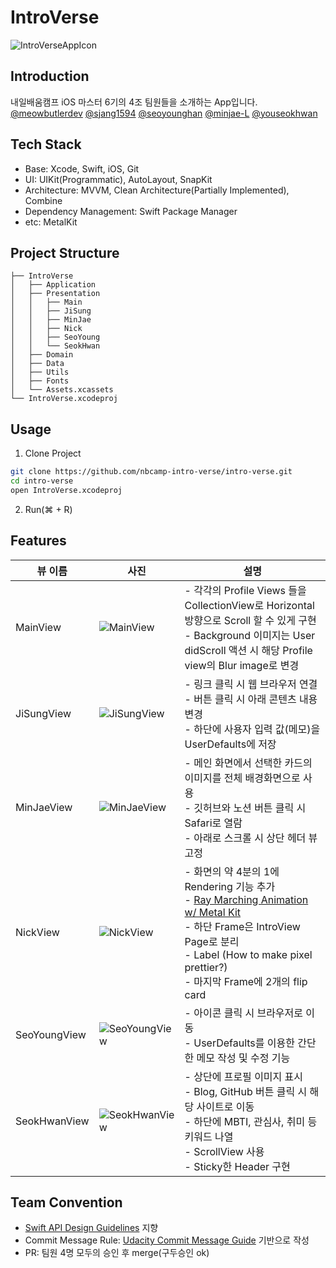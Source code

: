 # IntroVerse
![IntroVerseAppIcon](https://github.com/user-attachments/assets/9239b867-3a9c-4c9b-8ab6-b094e3f06069)

## Introduction

내일배움캠프 iOS 마스터 6기의 4조 팀원들을 소개하는 App입니다.<br>
[@meowbutlerdev](https://github.com/meowbutlerdev) [@sjang1594](https://github.com/sjang1594) [@seoyounghan](https://github.com/seoyounghan) [@minjae-L](https://github.com/minjae-L) [@youseokhwan](https://github.com/youseokhwan)

## Tech Stack

* Base: Xcode, Swift, iOS, Git
* UI: UIKit(Programmatic), AutoLayout, SnapKit
* Architecture: MVVM, Clean Architecture(Partially Implemented), Combine
* Dependency Management: Swift Package Manager
* etc: MetalKit

## Project Structure

```
├── IntroVerse
│   ├── Application
│   ├── Presentation
│   │   ├── Main
│   │   ├── JiSung
│   │   ├── MinJae
│   │   ├── Nick
│   │   ├── SeoYoung
│   │   └── SeokHwan
│   ├── Domain
│   ├── Data
│   ├── Utils
│   ├── Fonts
│   └── Assets.xcassets
└── IntroVerse.xcodeproj
```

## Usage

1. Clone Project

```bash
git clone https://github.com/nbcamp-intro-verse/intro-verse.git
cd intro-verse
open IntroVerse.xcodeproj
```

2. Run(⌘ + R)

## Features

| 뷰 이름       | 사진                                                                                                                                       | 설명                                                                                                                                                                                                       |
|---------------|--------------------------------------------------------------------------------------------------------------------------------------------|------------------------------------------------------------------------------------------------------------------------------------------------------------------------------------------------------------|
| MainView      | ![MainView](https://github.com/user-attachments/assets/f2c33225-814a-4789-a10f-bb2b44aa3c6f)                                             | - 각각의 Profile Views 들을 CollectionView로 Horizontal 방향으로 Scroll 할 수 있게 구현 <br> - Background 이미지는 User didScroll 액션 시 해당 Profile view의 Blur image로 변경 |
| JiSungView    | ![JiSungView](https://github.com/user-attachments/assets/155fc9f4-e29e-45cc-96c5-0e5e39f93b1e)                                             | - 링크 클릭 시 웹 브라우저 연결 <br> - 버튼 클릭 시 아래 콘텐츠 내용 변경 <br> - 하단에 사용자 입력 값(메모)을 UserDefaults에 저장                                                                       |
| MinJaeView    | ![MinJaeView](https://github.com/user-attachments/assets/69db0348-bb83-4582-8a3a-96daeb57347a)                                             | - 메인 화면에서 선택한 카드의 이미지를 전체 배경화면으로 사용 <br> - 깃허브와 노션 버튼 클릭 시 Safari로 열람 <br> - 아래로 스크롤 시 상단 헤더 뷰 고정                                                            |
| NickView      | ![NickView](https://github.com/user-attachments/assets/b43e1e94-13cd-4786-af24-9c652939e9f4)                                               | - 화면의 약 4분의 1에 Rendering 기능 추가 <br> - [Ray Marching Animation w/ Metal Kit](https://www.notion.so/Ray-Marching-in-Mobile-Device-1acf2a8721a1803dabfde671a4164f44?pvs=21) <br> - 하단 Frame은 IntroView Page로 분리 <br> - Label (How to make pixel prettier?) <br> - 마지막 Frame에 2개의 flip card |
| SeoYoungView  | ![SeoYoungView](https://github.com/user-attachments/assets/cd7e52bf-31ce-4bf4-a327-226480a35352)                                             | - 아이콘 클릭 시 브라우저로 이동 <br> - UserDefaults를 이용한 간단한 메모 작성 및 수정 기능                                                                                                                   |
| SeokHwanView  | ![SeokHwanView](https://github.com/user-attachments/assets/7d9c2858-e7c5-41fa-8b4b-f05ec3bbad4b)                                             | - 상단에 프로필 이미지 표시 <br> - Blog, GitHub 버튼 클릭 시 해당 사이트로 이동 <br> - 하단에 MBTI, 관심사, 취미 등 키워드 나열 <br> - ScrollView 사용 <br> - Sticky한 Header 구현 |



## Team Convention

* [Swift API Design Guidelines](https://www.swift.org/documentation/api-design-guidelines/) 지향
* Commit Message Rule: [Udacity Commit Message Guide](https://udacity.github.io/git-styleguide/) 기반으로 작성
* PR: 팀원 4명 모두의 승인 후 merge(구두승인 ok)
